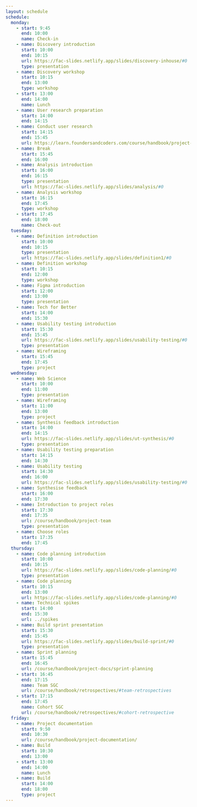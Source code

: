 ```yaml
---
layout: schedule
schedule:
  monday:
    - start: 9:45
      end: 10:00
      name: Check-in
    - name: Discovery introduction
      start: 10:00
      end: 10:15
      url: https://fac-slides.netlify.app/slides/discovery-inhouse/#0
      type: presentation
    - name: Discovery workshop
      start: 10:15
      end: 13:00
      type: workshop
    - start: 13:00
      end: 14:00
      name: Lunch
    - name: User research preparation
      start: 14:00
      end: 14:15
    - name: Conduct user research
      start: 14:15
      end: 15:45
      url: https://learn.foundersandcoders.com/course/handbook/project-docs/user-research/
    - name: Break
      start: 15:45
      end: 16:00
    - name: Analysis introduction
      start: 16:00
      end: 16:15
      type: presentation
      url: https://fac-slides.netlify.app/slides/analysis/#0
    - name: Analysis workshop
      start: 16:15
      end: 17:45
      type: workshop
    - start: 17:45
      end: 18:00
      name: Check-out
  tuesday:
    - name: Definition introduction
      start: 10:00
      end: 10:15
      type: presentation
      url: https://fac-slides.netlify.app/slides/definition1/#0
    - name: Definition workshop
      start: 10:15
      end: 12:00
      type: workshop
    - name: Figma introduction
      start: 12:00
      end: 13:00
      type: presentation
    - name: Tech for Better
      start: 14:00
      end: 15:30
    - name: Usability testing introduction
      start: 15:30
      end: 15:45
      url: https://fac-slides.netlify.app/slides/usability-testing/#0
      type: presentation
    - name: Wireframing
      start: 15:45
      end: 17:45
      type: project
  wednesday:
    - name: Web Science
      start: 10:00
      end: 11:00
      type: presentation
    - name: Wireframing
      start: 11:00
      end: 13:00
      type: project
    - name: Synthesis feedback introduction
      start: 14:00
      end: 14:15
      url: https://fac-slides.netlify.app/slides/ut-synthesis/#0
      type: presentation
    - name: Usability testing preparation
      start: 14:15
      end: 14:30
    - name: Usability testing
      start: 14:30
      end: 16:00
      url: https://fac-slides.netlify.app/slides/usability-testing/#0
    - name: Synthesise feedback
      start: 16:00
      end: 17:30
    - name: Introduction to project roles
      start: 17:30
      end: 17:35
      url: /course/handbook/project-team
      type: presentation
    - name: Choose roles
      start: 17:35
      end: 17:45
  thursday:
    - name: Code planning introduction
      start: 10:00
      end: 10:15
      url: https://fac-slides.netlify.app/slides/code-planning/#0
      type: presentation
    - name: Code planning
      start: 10:15
      end: 13:00
      url: https://fac-slides.netlify.app/slides/code-planning/#0
    - name: Technical spikes
      start: 14:00
      end: 15:30
      url: ../spikes
    - name: Build sprint presentation
      start: 15:30
      end: 15:45
      url: https://fac-slides.netlify.app/slides/build-sprint/#0
      type: presentation
    - name: Sprint planning
      start: 15:45
      end: 16:45
      url: /course/handbook/project-docs/sprint-planning
    - start: 16:45
      end: 17:15
      name: Team SGC
      url: /course/handbook/retrospectives/#team-retrospectives
    - start: 17:15
      end: 17:45
      name: Cohort SGC
      url: /course/handbook/retrospectives/#cohort-retrospective
  friday:
    - name: Project documentation
      start: 9:50
      end: 10:30
      url: /course/handbook/project-documentation/
    - name: Build
      start: 10:30
      end: 13:00
    - start: 13:00
      end: 14:00
      name: Lunch
    - name: Build
      start: 14:00
      end: 18:00
      type: project
---
```

